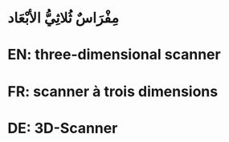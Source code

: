 # مِفْرَاسٌ ثُلاثِيُّ الأبْعَاد

# EN: three-dimensional scanner

# FR: scanner à trois dimensions

# DE: 3D-Scanner
